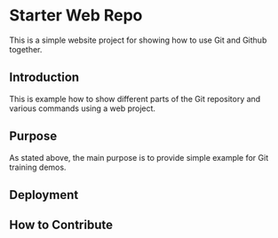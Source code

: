 # Starter Web Repo

This is a simple website project for showing how to use Git and Github together.

## Introduction

This is example how to show different parts of the Git repository and various commands using a web project.

## Purpose
As stated above, the main purpose is to provide simple example for Git training demos.

## Deployment

## How to Contribute
